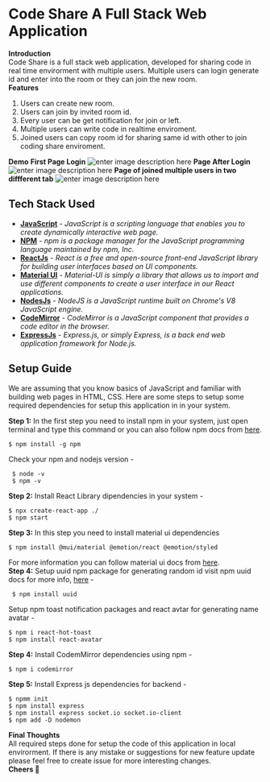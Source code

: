 # Code Share A Full Stack Web Application
**Introduction**  <br />
Code Share is a full stack web application, developed for sharing code in real time envirorment with multiple users. Multiple users can login generate id and enter into the room or they can join the new room.  <br />
**Features**
 1. Users can create new room.
 2. Users can join by invited room id.
 3.  Every user can be get notification for join or left.
 4.  Multiple users can write code in realtime enviroment.
 5.  Joined users can copy room id for sharing same id with other to join coding share enviroment.

**Demo** 
**First Page Login**
![enter image description here](https://i.imgur.com/pFHcIYt.png)
**Page After Login**
![enter image description here](https://i.imgur.com/sNRIJ4g.png)
**Page of joined multiple users in two diffferent tab**
![enter image description here](https://i.imgur.com/FK4hPuN.png)

## Tech Stack Used

 - **[JavaScript](https://www.w3schools.com/js/)** -  *JavaScript is _a scripting language_ that enables you to create dynamically interactive web page.*
 - **[NPM](https://www.npmjs.com/)** - *npm is a package manager for the JavaScript programming language maintained by npm, Inc.*
 - **[ReactJs](https://reactjs.org/)** - *React is a free and open-source front-end JavaScript library for building user interfaces based on UI components.*
 - **[Material UI](https://mui.com/material-ui/getting-started/overview/)** - *Material-UI is simply a library that allows us to import and use different components to create a user interface in our React applications.*
 - **[NodesJs](https://nodejs.org/en/docs/)**  -  *NodeJS is a JavaScript runtime built on Chrome's V8 JavaScript engine.*
 - **[CodeMirror](https://codemirror.net/)** -  *CodeMirror is a JavaScript component that provides a code editor in the browser.*
 - **[ExpressJs](https://expressjs.com/en/starter/installing.html)** - *Express.js, or simply Express, is a back end web application framework for Node.js.*

## Setup Guide
We are assuming that you know basics of JavaScript and familiar with building web pages in HTML, CSS.
Here are some steps to setup some required dependencies for setup this application in in your system.

**Step 1:** In the first step you need to install npm in your system, just open terminal and type this command or you can also follow npm docs from [here](https://docs.npmjs.com/downloading-and-installing-node-js-and-npm).

    $ npm install -g npm
   Check your npm and nodejs version - 
   

     $ node -v
     $ npm -v 
**Step 2:** Install React Library dipendencies in your system - 

    $ npx create-react-app ./
    $ npm start
   **Step 3:**  In this step you need to install material ui dependencies 
   

    $ npm install @mui/material @emotion/react @emotion/styled
For more information you can follow material ui docs from [here](npm%20install%20@mui/material%20@emotion/react%20@emotion/styled).  <br />
**Step 4:** Setup uuid npm package for generating random id visit npm uuid docs for more info, [here](https://www.npmjs.com/package/uuid) - 

     $ npm install uuid
Setup npm toast notification packages and react avtar for generating name avatar  - 
   
    $ npm i react-hot-toast
    $ npm install react-avatar
  **Step 4:** Install CodemMirror dependencies using npm - 
  
    $ npm i codemirror
   **Step 5:** Install Express js dependencies for backend -
   
	$ npmm init
	$ npm install express
    $ npm install express socket.io socket.io-client
    $ npm add -D nodemon  
    
**Final Thoughts**   <br />
All required steps done for setup the code of this application in local envirorment. If there is any mistake or suggestions for new feature update please feel free to create issue for more interesting changes.    <br />
**Cheers 🥂** 

        

